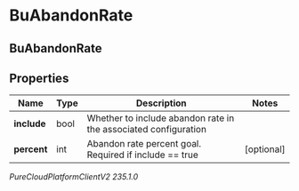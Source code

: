 # BuAbandonRate

## BuAbandonRate

## Properties

|Name | Type | Description | Notes|
|------------ | ------------- | ------------- | -------------|
| **include** | bool | Whether to include abandon rate in the associated configuration | |
| **percent** | int | Abandon rate percent goal. Required if include &#x3D;&#x3D; true | [optional] |



_PureCloudPlatformClientV2 235.1.0_
